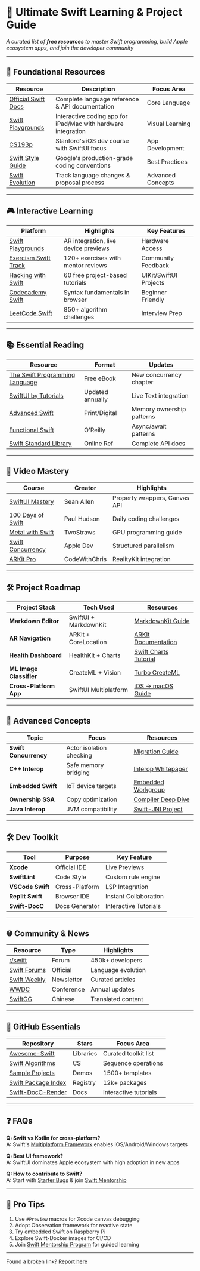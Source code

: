 # 🚀 Ultimate Swift Learning & Project Guide

_A curated list of **free resources** to master Swift programming, build Apple ecosystem apps, and join the developer community_

---

## 🌟 **Foundational Resources**
| Resource | Description | Focus Area | 
|----------|-------------|------------|
| [Official Swift Docs](https://www.swift.org/documentation/) | Complete language reference & API documentation  | Core Language |
| [Swift Playgrounds](https://www.apple.com/swift/playgrounds/) | Interactive coding app for iPad/Mac with hardware integration  | Visual Learning |
| [CS193p](https://cs193p.sites.stanford.edu/) | Stanford's iOS dev course with SwiftUI focus  | App Development |
| [Swift Style Guide](https://google.github.io/swift/) | Google's production-grade coding conventions | Best Practices |
| [Swift Evolution](https://github.com/apple/swift-evolution) | Track language changes & proposal process  | Advanced Concepts |

---

## 🎮 **Interactive Learning**
| Platform | Highlights | Key Features |
|----------|------------|--------------|
| [Swift Playgrounds](https://www.apple.com/swift/playgrounds/) | AR integration, live device previews | Hardware Access  |
| [Exercism Swift Track](https://exercism.org/tracks/swift) | 120+ exercises with mentor reviews | Community Feedback |
| [Hacking with Swift](https://www.hackingwithswift.com/learn) | 60 free project-based tutorials | UIKit/SwiftUI Projects |
| [Codecademy Swift](https://www.codecademy.com/learn/learn-swift) | Syntax fundamentals in browser | Beginner Friendly |
| [LeetCode Swift](https://leetcode.com/tag/swift/) | 850+ algorithm challenges | Interview Prep |

---

## 📚 **Essential Reading**
| Resource | Format | Updates |
|----------|--------|--------------|
| [The Swift Programming Language](https://docs.swift.org/swift-book/) | Free eBook | New concurrency chapter  |
| [SwiftUI by Tutorials](https://www.raywenderlich.com/books/swiftui-by-tutorials) | Updated annually | Live Text integration |
| [Advanced Swift](https://www.objc.io/books/advanced-swift/) | Print/Digital | Memory ownership patterns  |
| [Functional Swift](https://www.oreilly.com/library/view/functional-swift/9781491989225/) | O'Reilly | Async/await patterns |
| [Swift Standard Library](https://developer.apple.com/documentation/swift/swift_standard_library) | Online Ref | Complete API docs  |

---

## 🎥 **Video Mastery**
| Course | Creator | Highlights |
|--------|---------|------------|
| [SwiftUI Mastery](https://youtu.be/HXoVSbwWUIk) | Sean Allen | Property wrappers, Canvas API |
| [100 Days of Swift](https://www.hackingwithswift.com/100) | Paul Hudson | Daily coding challenges |
| [Metal with Swift](https://youtu.be/KlN1eG7hq3Q) | TwoStraws | GPU programming guide |
| [Swift Concurrency](https://youtu.be/edy1RZjK4Bk) | Apple Dev | Structured parallelism  |
| [ARKit Pro](https://youtu.be/4A8D1K4wHsg) | CodeWithChris | RealityKit integration |

---

## 🛠️ **Project Roadmap**
| Project Stack | Tech Used | Resources |
|---------------|-----------|-----------|
| **Markdown Editor** | SwiftUI + MarkdownKit | [MarkdownKit Guide](https://github.com/objecthub/swift-markdownkit)  |
| **AR Navigation** | ARKit + CoreLocation | [ARKit Documentation](https://developer.apple.com/augmented-reality/arkit/) |
| **Health Dashboard** | HealthKit + Charts | [Swift Charts Tutorial](https://developer.apple.com/videos/play/wwdc2023/10137/) |
| **ML Image Classifier** | CreateML + Vision | [Turbo CreateML](https://developer.apple.com/machine-learning/) |
| **Cross-Platform App** | SwiftUI Multiplatform | [iOS → macOS Guide](https://developer.apple.com/documentation/swiftui/bringing_your_ios_app_to_macos)  |

---

## 🧠 **Advanced Concepts**
| Topic | Focus | Resources |
|-------|------------|-----------|
| **Swift Concurrency** | Actor isolation checking | [Migration Guide](https://www.swift.org/blog/swift-concurrency/)  |
| **C++ Interop** | Safe memory bridging | [Interop Whitepaper](https://www.swift.org/cxx-interop/) |
| **Embedded Swift** | IoT device targets | [Embedded Workgroup](https://forums.swift.org/c/embedded) |
| **Ownership SSA** | Copy optimization | [Compiler Deep Dive](https://www.swift.org/blog/ossa/)  |
| **Java Interop** | JVM compatibility | [Swift-JNI Project](https://github.com/apple/swift-jni) |

---

## 🛠️ **Dev Toolkit**
| Tool | Purpose | Key Feature |
|------|---------|-------------|
| **Xcode** | Official IDE | Live Previews |
| **SwiftLint** | Code Style | Custom rule engine |
| **VSCode Swift** | Cross-Platform | LSP Integration |
| **Replit Swift** | Browser IDE | Instant Collaboration |
| **Swift-DocC** | Docs Generator | Interactive Tutorials |

---

## 🌐 **Community & News**
| Resource | Type | Highlights |
|----------|------|------------|
| [r/swift](https://reddit.com/r/swift) | Forum | 450k+ developers |
| [Swift Forums](https://forums.swift.org/) | Official | Language evolution  |
| [Swift Weekly](https://swiftweekly.github.io/) | Newsletter | Curated articles |
| [WWDC](https://developer.apple.com/wwdc/) | Conference | Annual updates |
| [SwiftGG](https://swiftgg.org/) | Chinese | Translated content  |

---

## 📂 **GitHub Essentials**
| Repository | Stars | Focus Area |
|------------|-------|------------|
| [Awesome-Swift](https://github.com/matteocrippa/awesome-swift) | Libraries | Curated toolkit list |
| [Swift Algorithms](https://github.com/apple/swift-algorithms) | CS | Sequence operations |
| [Sample Projects](https://github.com/topics/swift-programming) | Demos | 1500+ templates  |
| [Swift Package Index](https://swiftpackageindex.com/) | Registry | 12k+ packages |
| [Swift-DocC-Render](https://github.com/apple/swift-docc-render) | Docs | Interactive tutorials |

---

## ❓ **FAQs**
**Q: Swift vs Kotlin for cross-platform?**  
A: Swift's [Multiplatform Framework](https://www.swift.org/multiplatform/) enables iOS/Android/Windows targets 

**Q: Best UI framework?**  
A: SwiftUI dominates Apple ecosystem with high adoption in new apps 

**Q: How to contribute to Swift?**  
A: Start with [Starter Bugs](https://bugs.swift.org/) & join [Swift Mentorship](https://forums.swift.org/c/mentorship)

---

## 🌟 **Pro Tips**
1. Use `#Preview` macros for Xcode canvas debugging 
2. Adopt Observation framework for reactive state 
3. Try embedded Swift on Raspberry Pi 
4. Explore Swift-Docker images for CI/CD 
5. Join [Swift Mentorship Program](https://www.swift.org/mentorship/) for guided learning

---

Found a broken link? [Report here](https://github.com/SwiftLang/swift/issues)
